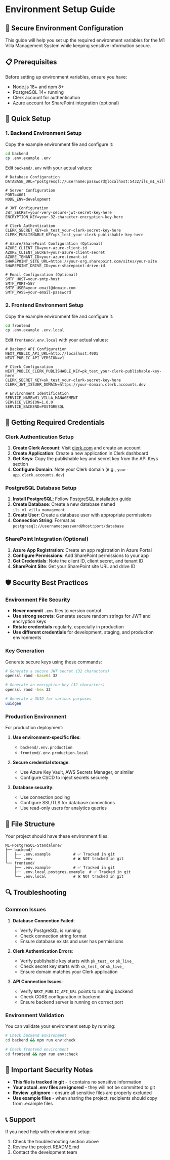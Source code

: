 # Environment Setup Guide

## 🔐 Secure Environment Configuration

This guide will help you set up the required environment variables for the M1 Villa Management System while keeping sensitive information secure.

## 📋 Prerequisites

Before setting up environment variables, ensure you have:
- Node.js 18+ and npm 8+
- PostgreSQL 14+ running
- Clerk account for authentication
- Azure account for SharePoint integration (optional)

## 🚀 Quick Setup

### 1. Backend Environment Setup

Copy the example environment file and configure it:

```bash
cd backend
cp .env.example .env
```

Edit `backend/.env` with your actual values:

```env
# Database Configuration
DATABASE_URL="postgresql://username:password@localhost:5432/ils_m1_villa_management"

# Server Configuration
PORT=4001
NODE_ENV=development

# JWT Configuration
JWT_SECRET=your-very-secure-jwt-secret-key-here
ENCRYPTION_KEY=your-32-character-encryption-key-here

# Clerk Authentication
CLERK_SECRET_KEY=sk_test_your-clerk-secret-key-here
CLERK_PUBLISHABLE_KEY=pk_test_your-clerk-publishable-key-here

# Azure/SharePoint Configuration (Optional)
AZURE_CLIENT_ID=your-azure-client-id
AZURE_CLIENT_SECRET=your-azure-client-secret
AZURE_TENANT_ID=your-azure-tenant-id
SHAREPOINT_SITE_URL=https://your-org.sharepoint.com/sites/your-site
SHAREPOINT_DRIVE_ID=your-sharepoint-drive-id

# Email Configuration (Optional)
SMTP_HOST=your-smtp-host
SMTP_PORT=587
SMTP_USER=your-email@domain.com
SMTP_PASS=your-email-password
```

### 2. Frontend Environment Setup

Copy the example environment file and configure it:

```bash
cd frontend
cp .env.example .env.local
```

Edit `frontend/.env.local` with your actual values:

```env
# Backend API Configuration
NEXT_PUBLIC_API_URL=http://localhost:4001
NEXT_PUBLIC_API_VERSION=v1

# Clerk Configuration
NEXT_PUBLIC_CLERK_PUBLISHABLE_KEY=pk_test_your-clerk-publishable-key-here
CLERK_SECRET_KEY=sk_test_your-clerk-secret-key-here
CLERK_JWT_ISSUER_DOMAIN=https://your-domain.clerk.accounts.dev

# Environment Identification
SERVICE_NAME=M1_VILLA_MANAGEMENT
SERVICE_VERSION=1.0.0
SERVICE_BACKEND=POSTGRESQL
```

## 🔑 Getting Required Credentials

### Clerk Authentication Setup

1. **Create Clerk Account**: Visit [clerk.com](https://clerk.com) and create an account
2. **Create Application**: Create a new application in Clerk dashboard
3. **Get Keys**: Copy the publishable key and secret key from the API Keys section
4. **Configure Domain**: Note your Clerk domain (e.g., `your-app.clerk.accounts.dev`)

### PostgreSQL Database Setup

1. **Install PostgreSQL**: Follow [PostgreSQL installation guide](https://www.postgresql.org/download/)
2. **Create Database**: Create a new database named `ils_m1_villa_management`
3. **Create User**: Create a database user with appropriate permissions
4. **Connection String**: Format as `postgresql://username:password@host:port/database`

### SharePoint Integration (Optional)

1. **Azure App Registration**: Create an app registration in Azure Portal
2. **Configure Permissions**: Add SharePoint permissions to your app
3. **Get Credentials**: Note the client ID, client secret, and tenant ID
4. **SharePoint Site**: Get your SharePoint site URL and drive ID

## 🛡️ Security Best Practices

### Environment File Security

- **Never commit** `.env` files to version control
- **Use strong secrets**: Generate secure random strings for JWT and encryption keys
- **Rotate credentials** regularly, especially in production
- **Use different credentials** for development, staging, and production environments

### Key Generation

Generate secure keys using these commands:

```bash
# Generate a secure JWT secret (32 characters)
openssl rand -base64 32

# Generate an encryption key (32 characters)
openssl rand -hex 32

# Generate a UUID for various purposes
uuidgen
```

### Production Environment

For production deployment:

1. **Use environment-specific files**:
   - `backend/.env.production`
   - `frontend/.env.production.local`

2. **Secure credential storage**:
   - Use Azure Key Vault, AWS Secrets Manager, or similar
   - Configure CI/CD to inject secrets securely

3. **Database security**:
   - Use connection pooling
   - Configure SSL/TLS for database connections
   - Use read-only users for analytics queries

## 📁 File Structure

Your project should have these environment files:

```
M1-PostgreSQL-Standalone/
├── backend/
│   ├── .env.example          # ✅ Tracked in git
│   └── .env                  # ❌ NOT tracked in git
└── frontend/
    ├── .env.example          # ✅ Tracked in git
    ├── .env.local.postgres.example  # ✅ Tracked in git
    └── .env.local            # ❌ NOT tracked in git
```

## 🔍 Troubleshooting

### Common Issues

1. **Database Connection Failed**:
   - Verify PostgreSQL is running
   - Check connection string format
   - Ensure database exists and user has permissions

2. **Clerk Authentication Errors**:
   - Verify publishable key starts with `pk_test_` or `pk_live_`
   - Check secret key starts with `sk_test_` or `sk_live_`
   - Ensure domain matches your Clerk application

3. **API Connection Issues**:
   - Verify `NEXT_PUBLIC_API_URL` points to running backend
   - Check CORS configuration in backend
   - Ensure backend server is running on correct port

### Environment Validation

You can validate your environment setup by running:

```bash
# Check backend environment
cd backend && npm run env:check

# Check frontend environment  
cd frontend && npm run env:check
```

## 🚨 Important Security Notes

- **This file is tracked in git** - it contains no sensitive information
- **Your actual .env files are ignored** - they will not be committed to git
- **Review .gitignore** - ensure all sensitive files are properly excluded
- **Use example files** - when sharing the project, recipients should copy from .example files

## 📞 Support

If you need help with environment setup:
1. Check the troubleshooting section above
2. Review the project README.md
3. Contact the development team
